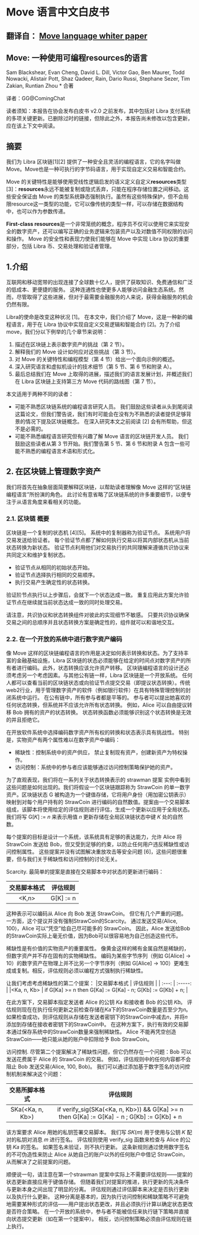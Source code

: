 # Move 语言中文白皮书
## 翻译自： [Move language whiter paper](https://github.com/coming-chat/Move-white-paper/blob/main/Move%202020-05-26.pdf)

## Move: 一种使用可编程**resources**的语言

Sam Blackshear, Evan Cheng, David L. Dill, Victor Gao, Ben Maurer, Todd Nowacki, Alistair Pott, Shaz Qadeer, Rain, Dario Russi, Stephane Sezer, Tim Zakian, Runtian Zhou * 合著

译者：GG@ComingChat

读者须知：本报告在协会发布白皮书 v2.0 之前发布，其中包括对 Libra 支付系统的多项关键更新。已删除过时的链接，但除此之外，本报告尚未修改以包含更新，应在该上下文中阅读。


## 摘要
我们为 Libra 区块链[1][2] 提供了一种安全且灵活的编程语言，它的名字叫做Move。Move也是一种可执行的字节码语言，用于实现自定义交易和智能合约。

Move 的关键特性是能够使用受线性逻辑启发的语义定义自定义**resources**类型 [3]：**resources**永远不能被复制或隐式丢弃，只能在程序存储位置之间移动。这些安全保证由 Move 的类型系统静态强制执行。虽然有这些特殊保护，但不会局限resource这一类型的功能，它可以像传统的类型一样，可以存储在数据结构中，也可以作为参数传递。

**First-class resources**是一个非常笼统的概念，程序员不仅可以使用它来实现安全的数字资产，还可以编写正确的业务逻辑来包装资产以及对数值不同权限的访问和操作。
Move 的安全性和表现力使我们能够在 Move 中实现 Libra 协议的重要部分，包括 Libra 币、交易处理和验证者管理。

## 1.介绍

互联网和移动宽带的出现连接了全球数十亿人，提供了获取知识、免费通信和广泛的低成本、更便捷的服务。
这种连通性也使更多人能够访问金融生态系统。然而，尽管取得了这些进展，但对于最需要金融服务的人来说，获得金融服务的机会仍然有限。

Libra的使命是改变这种状况 [1]。 在本文中，我们介绍了 Move，这是一种新的编程语言，用于在 Libra 协议中实现自定义交易逻辑和智能合约 [2]。为了介绍move，我们分以下例举的几个章节来说明：

1. 描述在区块链上表示数字资产的挑战（第 2 节）。
2. 解释我们的 Move 设计如何应对这些挑战（第 3 节）。
3. 对 Move 的关键特性和编程模型（第 4 节）给出一个面向示例的概述。
4. 深入研究语言和虚拟机设计的技术细节（第 5 节、第 6 节和附录 A）。
5. 最后总结我们在 Move 上取得的进展，描述我们的语言发展计划，并概述我们在 Libra 区块链上支持第三方 Move 代码的路线图（第 7 节）。

本文适用于两种不同的读者：
- 可能不熟悉区块链系统的编程语言研究人员。 我们鼓励这些读者从头到尾阅读这篇论文，但我们警告说，我们有时可能会在没有为不熟悉的读者提供足够背景的情况下提及区块链概念。 在深入研究本文之前阅读 [2] 会有所帮助，但这不是必需的。
- 可能不熟悉编程语言研究但有兴趣了解 Move 语言的区块链开发人员。 我们鼓励这些读者从第 3 节开始。我们警告第 5 节、第 6 节和附录 A 包含一些可能不熟悉的编程语言术语和形式化。

## 2. 在区块链上管理数字资产
我们将首先在抽象层面简要解释区块链，以帮助读者理解像 Move 这样的“区块链编程语言”所扮演的角色。 此讨论有意省略了区块链系统的许多重要细节，以便专注于从语言角度来看相关的功能。

### 2.1. 区块链 概要
区块链是一个复制的状态机 [4][5]。 系统中的复制器称为验证节点。 系统用户将交易发送给验证者。 每个验证节点都了解如何执行交易以将其内部状态机从当前状态转换为新状态。
验证节点利用他们对交易执行的共同理解来遵循共识协议来共同定义和维护复制状态。
- 验证节点从相同的初始状态开始。
- 验证节点选择执行相同的交易顺序。
- 执行交易产生确定性的状态转换。

验证阶节点执行以上步骤后，会就下一个状态达成一致。 重复应用此方案允许验证节点在继续就当前状态达成一致的同时处理交易。

请注意，共识协议和状态转换组件对彼此的实现细节不敏感。 只要共识协议确保交易之间的总顺序并且状态转换方案是确定性的，组件就可以和谐地交互。

### 2.2. 在一个开放的系统中进行数字资产编码

像 Move 这样的区块链编程语言的作用是决定如何表示转换和状态。为了支持丰富的金融基础设施，Libra 区块链的状态必须能够在给定的时间点对数字资产的所有者进行编码。此外，状态转换应该允许资产转移。
区块链编程语言的设计还必须考虑另一个考虑因素。与其他公有链一样，Libra 区块链是一个开放系统。 任何人都可以查看当前的区块链状态或向验证节点提交交易（即提议状态转换）。传统web2行业，用于管理数字资产的软件（例如银行软件）在具有特殊管理控制的封闭系统中运行。 在公有链中，所有参与者都是平等的。 参与者可以提出她喜欢的任何状态转换，但系统并不应该允许所有状态转换。 例如，Alice 可以自由提议转移 Bob 拥有的资产的状态转换。 状态转换函数必须能够识别这个状态转换是无效的并且拒绝它。

在开放软件系统中选择编码数字资产所有权的转换和状态表示具有挑战性。 特别是，实物资产有两个属性难以在数字资产中编码：
- 稀缺性：控制系统中的资产供应， 禁止复制现有资产，创建新资产为特权操作。
- 访问控制：系统中的参与者应该能够通过访问控制策略保护她的资产。

为了直观表现，我们将在一系列关于状态转换表示的 strawman 提案 实例中看到这些问题是如何出现的。我们将假设一个区块链跟踪称为 StrawCoin 的单一数字资产。区块链状态 G 被构造为一个键值存储，它将用户身份（用加密公钥表示）映射到对每个用户持有的 StrawCoin 进行编码的自然数值。提案由一个交易脚本组成，该脚本将使用给定的评估规则进行评估，生成一个更新以应用于全局状态。我们将写 G[𝐾] := 𝑛 来表示用值 𝑛 更新存储在全局区块链状态中键 𝐾 处的自然数。

每个提案的目标是设计一个系统，该系统具有足够的表达能力，允许 Alice 将 StrawCoin 发送给 Bob，但又受到足够的约束，以防止任何用户违反稀缺性或访问控制属性。 这些提案并没有试图解决重放攻击等安全问题 [6]，这些问题很重要，但与我们关于稀缺性和访问控制的讨论无关。

Scarcity. 最简单的提案是直接在交易脚本中对状态的更新进行编码：

   |交易脚本格式      |         评估规则 |
   |:-------:       | :------------:  |
   |<K,n>           |      G[K] := n  |
   
这种表示可以编码从 Alice 向 Bob 发送 StrawCoin。 但它有几个严重的问题。 一方面，这个提议并没有强制StrawCoin的Scarcity。 通过发送交易⟨Alice, 100⟩，Alice 可以“凭空”给自己尽可能多的 StrawCoin。 因此，Alice 发送给Bob的StrawCoin实际上毫无价值，因为Bob可以很容易地为自己创造这些代币。

稀缺性是有价值的实物资产的重要属性。 像黄金这样的稀有金属自然是稀缺的，但数字资产并不存在固有的实物稀缺性。 编码为某些字节序列（例如 G[Alice] → 10）的数字资产在物理上并不比另一个字节序列（例如 G[Alice] → 100）更难生成或复制。相反，评估规则必须以编程方式强制执行稀缺性。

让我们考虑考虑稀缺性的第二个提案：
 |交易脚本格式       |     评估规则 |
 | :---:           |    :-----:  | 
 |<Ka, n, Kb>      |  if G[Ka] >= n then G[Ka] := G[Ka] - n; G[Kb] := G[Kb] + n; |
 
在此方案下，交易脚本指定发送者 Alice 的公钥 𝐾𝑎 和接收者 Bob 的公钥 𝐾𝑏。 评估规则现在在执行任何更新之前检查存储在𝐾𝑎下的StrawCoin数量是否至少为𝑛。 如果检查成功，则评估规则从存储在发送者密钥下的StrawCoin中减去𝑛，并将𝑛 添加到存储在接收者密钥下的StrawCoin中。 在这种方案下，执行有效的交易脚本通过保存系统中的StrawCoin数量来强制稀缺性。 Alice 不能再凭空创造 StrawCoin——她只能从她的账户中扣除给予 Bob StrawCoin。

访问控制. 尽管第二个提案解决了稀缺性问题，但它仍然存在一个问题：Bob 可以发送花费属于 Alice 的 StrawCoin 的交易。 例如，评估规则中的任何内容都不会阻止 Bob 发送交易⟨Alice, 100, Bob⟩。 我们可以通过添加基于数字签名的访问控制机制来解决这个问题：

  | 交易所脚本格式| 评估规则 |
  |  :-----:    | :-----:  |
  | SKa(<Ka, n, Kb>) | if verify_sig(SKa(<Ka, n, Kb>)) && G[Ka] >= n then G[Ka] := G[Ka] - n ; G[Kb] := G[Kb] + n|
  
该方案要求 Alice 用她的私钥签署交易脚本。 我们写 𝑆𝐾(𝑚) 用于使用与公钥 𝐾 配对的私钥对消息 𝑚 进行签名。 评估规则使用 verify_sig 函数来检查与 Alice 的公钥 𝐾𝑎 的签名。 如果签名未验证，则不执行更新。 这条新规则通过使用数字签名的不可伪造性来防止 Alice 从她自己的账户以外的任何账户中借记 StrawCoin，从而解决了之前提案的问题。

顺便说一句，请注意在第一个strawman 提案中实际上不需要评估规则——提案的状态更新直接应用于键值存储。 但随着我们对提案的推进，执行更新的先决条件与更新本身之间出现了明显的分离。 评估规则通过评估脚本来决定是否执行更新以及执行什么更新。 这种分离是基本的，因为执行访问控制和稀缺策略不可避免地需要某种形式的评估——用户提出状态更改，并且必须执行计算以确定状态更改是否符合策略。 在一个开放的系统中，参与者不能被信任来执行链下策略并直接向状态提交更新（如在第一个提案中）。 相反，访问控制策略必须由评估规则在链上执行。
